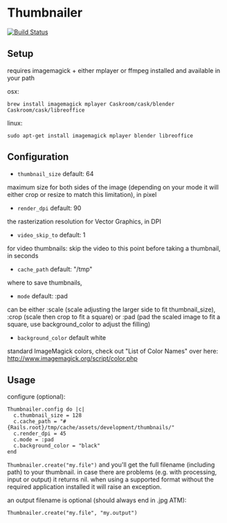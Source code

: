# Thumbnailer
[![Build Status](https://travis-ci.org/merlin-p/thumbnailer.svg)](https://travis-ci.org/merlin-p/thumbnailer)

## Setup

requires imagemagick + either mplayer or ffmpeg installed and available in your path

osx:

`brew install imagemagick mplayer Caskroom/cask/blender Caskroom/cask/libreoffice`

linux:

`sudo apt-get install imagemagick mplayer blender libreoffice`

## Configuration

- `thumbnail_size` default: 64

maximum size for both sides of the image (depending on your mode it will either crop or resize to match this limitation), in pixel

- `render_dpi` default: 90

the rasterization resolution for Vector Graphics, in DPI

- `video_skip_to` default: 1

for video thumbnails: skip the video to this point before taking a thumbnail, in seconds

- `cache_path` default: "/tmp"

where to save thumbnails,

- `mode` default: :pad

can be either :scale (scale adjusting the larger side to fit thumbnail_size), :crop (scale then crop to fit a square) or :pad (pad the scaled image to fit a square, use background_color to adjust the filling)

- `background_color` default white

standard ImageMagick colors, check out "List of Color Names" over here: http://www.imagemagick.org/script/color.php


## Usage
configure (optional):
```
Thumbnailer.config do |c|
  c.thumbnail_size = 128
  c.cache_path = "#{Rails.root}/tmp/cache/assets/development/thumbnails/"
  c.render_dpi = 45
  c.mode = :pad
  c.background_color = "black"
end
```

`Thumbnailer.create("my.file")` and you'll get the full filename (including path) to your thumbnail. in case there are problems (e.g. with processing, input or output) it returns nil. when using a supported format without the required application installed it will raise an exception.

an output filename is optional (should always end in .jpg ATM):

`Thumbnailer.create("my.file", "my.output")`
